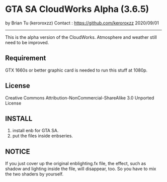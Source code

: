 GTA SA CloudWorks Alpha (3.6.5)
=================================

by Brian Tu (keroroxzz)
Contact : https://github.com/keroroxzz
2020/09/01

---------------------------------

This is the alpha version of the CloudWorks.
Atmosphere and weather still need to be improved.

Requirement
---------------------------------

GTX 1660s or better graphic card is needed to run this stuff at 1080p.

License
---------------------------------
Creative Commons Attribution-NonCommercial-ShareAlike 3.0 Unported License

INSTALL
---------------------------------

1. install enb for GTA SA.
2. put the files inside enbseries.

NOTICE
---------------------------------

If you just cover up the original enblighting.fx file, the effect, such as shadow and lighting inside the file, will disappear, too.
So you have to mix the two shaders by yourself.
